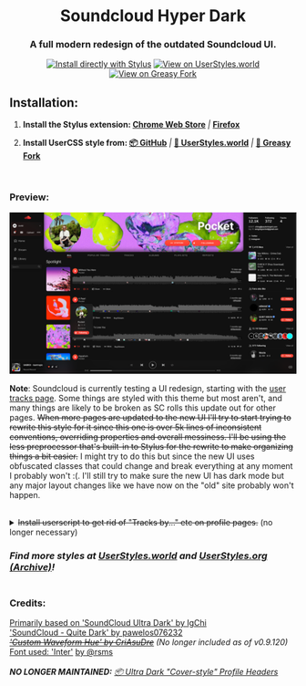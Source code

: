 <div align="center">
<h1>Soundcloud Hyper Dark</h1>
<h3>A full modern redesign of the outdated Soundcloud UI.</h3>

[![Install directly with Stylus](https://img.shields.io/badge/Install%20directly%20with-Stylus-00adad.svg)](https://cdn.jsdelivr.net/gh/junkiedm/scultradark/SC-HyperDark.user.css) [![View on UserStyles.world](https://img.shields.io/badge/View%20on-UserStyles.world-%23008d8a)](https://userstyles.world/style/70) [![View on Greasy Fork](https://img.shields.io/badge/View%20on-Greasy%20Fork-%23990000)](https://greasyfork.org/en/scripts/466541-soundcloud-hyper-dark) 
</div>
<h2>Installation:</h2>
<ol>
  <li><b>Install the Stylus extension: <a href="https://chrome.google.com/webstore/detail/stylus/clngdbkpkpeebahjckkjfobafhncgmne">Chrome Web Store</a></b> <i>|</i> <b><a href="https://addons.mozilla.org/en-US/firefox/addon/styl-us/">Firefox</a></b></li>
  <li><p><b>Install UserCSS style from: <a href="https://cdn.jsdelivr.net/gh/junkiedm/scultradark/SC-HyperDark.user.css">📦 GitHub</a></b> <i>|</i> <b><a href="https://userstyles.world/style/70">🔗 UserStyles.world</a></b> <i>|</i> <b><a href="https://greasyfork.org/en/scripts/466541-soundcloud-hyper-dark">🔗 Greasy Fork</a></b></p></p></li>
</ol>
<br>

### Preview: <br>
![Preview](preview.png) 

**Note**: Soundcloud is currently testing a UI redesign, starting with the [user tracks page](https://soundcloud.com/n/you/tracks). Some things are styled with this theme but most aren't, and many things are likely to be broken as SC rolls this update out for other pages. ~~When more pages are updated to the new UI I'll try to start trying to rewrite this style for it since this one is over 5k lines of inconsistent conventions, overriding properties and overall messiness. I'll be using the less preprocessor that's built-in to Stylus for the rewrite to make organizing things a bit easier.~~
I might try to do this but since the new UI uses obfuscated classes that could change and break everything at any moment I probably won't :(. I'll still try to make sure the new UI has dark mode but any major layout changes like we have now on the "old" site probably won't happen.

<br>
<details>
  <summary><s>Install userscript to get rid of "Tracks by..." etc on profile pages.</s> (no longer necessary)</summary>
  <ol>
    <li><b>Install a userscript manager:</b>
      <ul>
        <li>Chrome: <a href="https://chrome.google.com/webstore/detail/tampermonkey/dhdgffkkebhmkfjojejmpbldmpobfkfo">Tampermonkey</a> or <a href="https://chrome.google.com/webstore/detail/violent-monkey/jinjaccalgkegednnccohejagnlnfdag">Violentmonkey</a></li>
        <li>Firefox: <a href="https://addons.mozilla.org/firefox/addon/greasemonkey/">Greasemonkey</a>, <a href="https://addons.mozilla.org/firefox/addon/tampermonkey/">Tampermonkey</a>, or <a href="https://addons.mozilla.org/firefox/addon/violentmonkey/">Violentmonkey</a></li>
        <li>Safari: <a href="http://tampermonkey.net/?browser=safari">Tampermonkey</a> or <a href="https://apps.apple.com/app/userscripts/id1463298887">Userscripts</a></li>
      </ul>
    </li>
    <li><p><b><a href="https://greasyfork.org/en/scripts/429743-revert-user-headers">Install "Revert user headers" script from greasyfork</a></b></p></li>
  </ol>
</details>

### *Find more styles at [UserStyles.world](https://userstyles.world/explore) and [UserStyles.org (Archive)](https://33kk.github.io/uso-archive/)!* <br> <br>
### Credits: <br>
[Primarily based on 'SoundCloud Ultra Dark' by IgChi](https://33kk.github.io/uso-archive/?style=176264) <br>
['SoundCloud - Quite Dark' by pawelos076232](https://33kk.github.io/uso-archive/?style=143738) <br>
*~~['Custom Waveform Hue' by CriAsuDre](https://33kk.github.io/uso-archive/?style=123974)~~ (No longer included as of v0.9.120)*  <br>
[Font used: 'Inter'](https://rsms.me/inter/) [by @rsms](https://twitter.com/rsms) <br> <br>
***NO LONGER MAINTAINED:** [📦 Ultra Dark "Cover-style" Profile Headers](https://github.com/JunkiEDM/scultradark/raw/master/SC-UltraDark-MOD-oldheader.user.css)* <br>
